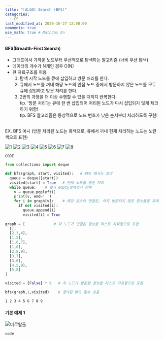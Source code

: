 ```yaml
---
title: "[ALGO] Search (BFS)"
categories: 
  - CS
last_modified_at: 2020-10-27 12:00:00
comments: true
use_math: true # MathJax On
---
```


#### BFS(Breadth-First Search)
- 그래프에서 가까운 노드부터 우선적으로 탐색하는 알고리즘 (너비 우선 탐색)
- 데이터의 개수가 N개인 경우 O(N)
- 큐 자료구조를 이용
  1. 탐색 시작 노드를 큐에 삽입하고 방문 처리를 한다.
  2. 큐에서 노드를 꺼내 해당 노드의 인접 노드 중에서 방문하지 않은 노드를 모두 큐에 삽입하고 방문 처리를 한다.
  3. 2번의 과정을 더 이상 수행할 수 없을 때까지 반복한다.  <br>
  tip. '방문 처리'는 큐에 한 번 삽입되어 처리된 노드가 다시 삽입되지 않게 체크하기 위함! <br>
  tip. BFS 알고리즘은 통상적으로 노드 번호가 낮은 순서부터 처리하도록 구현! <br><br>

EX. BFS 예시 (방문 처리된 노드는 회색으로, 큐에서 꺼내 현재 처리하는 노드는 노란색으로 표현)

![1](https://user-images.githubusercontent.com/62474292/101720538-3d968e00-3ae9-11eb-90ed-921a1e4d4aaf.png)
![2](https://user-images.githubusercontent.com/62474292/101720541-3e2f2480-3ae9-11eb-9cbc-3dcbb0b39b53.png)
![3](https://user-images.githubusercontent.com/62474292/101720529-3a9b9d80-3ae9-11eb-8b5b-aade65b4bf89.png)
![4](https://user-images.githubusercontent.com/62474292/101720549-425b4200-3ae9-11eb-906f-6d92af1423e1.png)
![5](https://user-images.githubusercontent.com/62474292/101720553-42f3d880-3ae9-11eb-9b76-0bcb88228491.png)
![6](https://user-images.githubusercontent.com/62474292/101720547-40917e80-3ae9-11eb-8c4e-01c3dd46da93.png)
![7](https://user-images.githubusercontent.com/62474292/101720527-396a7080-3ae9-11eb-9e69-d433e7688fd9.png)
![8](https://user-images.githubusercontent.com/62474292/101720537-3c656100-3ae9-11eb-8963-403bdf0a539d.png)

`CODE`
```py
from collections import deque

def bfs(graph, start, visited):   # BFS 메서드 정의
  queue = deque([start])
  visited[start] = True   # 현재 노드를 방문 처리
  while queue:    # 큐가 empty일때까지 반복
    v = queue.popleft()
    print(v, end=' ')
    for i in graph[v]:    # 해당 원소와 연결된, 아직 방문되지 않은 원소들을 큐에 삽입
      if not visited[i]:
        queue.append(i)
        visited(i) = True
        
graph = [             # 각 노드가 연결된 정보를 리스트 자료형으로 표현
  [],
  [2,3,4],
  [1,5],
  [1,6,7],
  [1,8],
  [2,8,9],
  [3,7],
  [3,6],
  [4,5,9],
  [5,8]
]

visited = [False] * 9   # 각 노드가 방문된 정보를 리스트 자료형으로 표현

bfs(graph,1,visited)    # 정의된 BFS 함수 호출
```
```
1 2 3 4 5 6 7 8 9
```

#### 기본 예제 1
![미로탈출](https://user-images.githubusercontent.com/62474292/101720543-3f605180-3ae9-11eb-8c89-6db2141fbbc9.JPG)

`code`
```py

```
